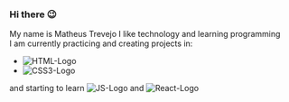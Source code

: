 ### Hi there 😉

My name is Matheus Trevejo I like technology and learning programming 
<br>
I am currently practicing and creating projects in:
- <img src="https://img.shields.io/badge/HTML5-E34F26?style=for-the-badge&logo=html5&logoColor=white" alt="HTML-Logo"/>
- <img src="https://img.shields.io/badge/CSS3-1572B6?style=for-the-badge&logo=css3&logoColor=white" alt="CSS3-Logo"/> 

 and starting to learn <img src="https://img.shields.io/badge/JavaScript-F7DF1E?style=for-the-badge&logo=javascript&logoColor=black" alt="JS-Logo"/> and <img src="https://img.shields.io/badge/React-20232A?style=for-the-badge&logo=react&logoColor=61DAFB" alt="React-Logo"/>
